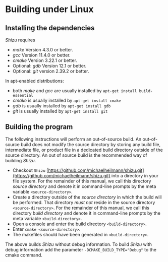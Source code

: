 # Building under Linux

## Installing the dependencies

*Shizu* requires
- *make* Version 4.3.0 or better.
- *gcc* Version 11.4.0 or better.
- *cmake* Version 3.22.1 or better.
- Optional: *gdb* Version 12.1 or better.
- Optional: *git* version 2.39.2 or better.

In apt-enabled distributions:
- both *make* and *gcc* are usually installed by `apt-get install build-essential`
- *cmake* is usually installed by `apt-get install cmake`
- *gdb* is usually installed by `apt-get install gdb`
- *git* is usually installed by `apt-get install git`

## Building the program
The following instructions will perform an out-of-source build. An out-of-source build does not modify the source directory
by storing any build file, intermediate file, or product file in a dedicated build directory outside of the source directory.
An out of source build is the recommended way of building *Shizu*.

- Checkout `Shizu` [https://github.com/michaelheilmann/shizu.git](https://github.com/michaelheilmann/shizu.git) into a directory in your file system.
  For the remainder of this manual, we call this directory *source directory* and denote it in command-line prompts by the meta variable `<source-directory>`.
- Create a directory outside of the *source directory* in which the build will be performed.
  That directory *must not* reside in the source directory `<source-directory>`.
  For the remainder of this manual, we call this directory *build directory* and denote it in command-line prompts by the meta variable `<build-directory>`.
- Open a console and enter the build directory `<build-directory>`.
- Enter `cmake <source-directory>`.
- The makefiles should have been generated in `<build-directory>`.

The above builds *Shizu* without debug information. To build *Shizu* with debug information add the parameter `-DCMAKE_BUILD_TYPE="Debug"` to the cmake command.
